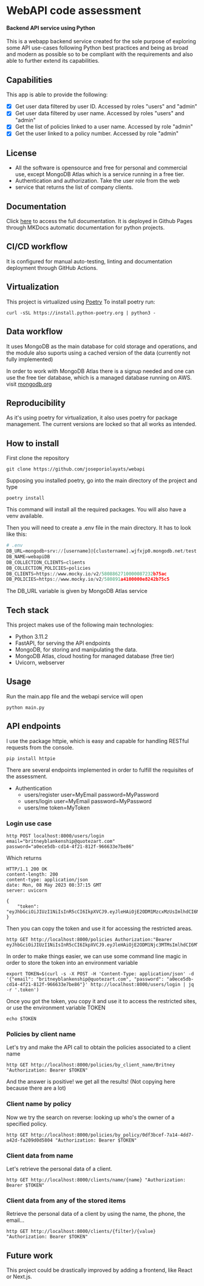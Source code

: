 # WebAPI code assessment
#### Backend API service using Python
This is a webapp backend service created for the sole purpose of exploring some
API use-cases following Python best practices and being as broad and modern as
possible so to be compliant with the requirements and also able to further
extend its capabilities.

##  Capabilities
This app is able to provide the following:

-[x] Get user data filtered by user ID. Accessed by roles "users" and "admin"
-[x] Get user data filtered by user name. Accessed by roles "users" and "admin"
-[x] Get the list of policies linked to a user name. Accessed by role "admin"
-[x] Get the user linked to a policy number. Accessed by role "admin"

## License
- All the software is opensource and free for personal and commercial use, except MongoDB Atlas which is a service running in a free tier.
- Authentication and authorization. Take the user role from the web
- service that returns the
  list of company clients.

## Documentation
Click [here](https://joseporiolayats.github.io/webapi) to access the full
documentation.
It is deployed in Github Pages through MKDocs automatic documentation for python projects.

## CI/CD workflow
It is configured for manual auto-testing, linting and documentation deployment through GitHub Actions.

## Virtualization
This project is virtualized using [Poetry](www.python-poetry.org)
To install poetry run:
```commandline
curl -sSL https://install.python-poetry.org | python3 -
```

## Data workflow
It uses MongoDB as the main database for cold storage and operations, and the module also suports using a cached version of the data
(currently not fully implemented)

In order to work with MongoDB Atlas there is a signup needed and one can use the free tier database, which is a managed database running on AWS.
visit [mongodb.org](www.mongodb.org)

## Reproducibility
As it's using poetry for virtualization, it also uses poetry for package management.
The current versions are locked so that all works as intended.

## How to install
First clone the repository
```commandline
git clone https://github.com/joseporiolayats/webapi
```

Supposing you installed poetry, go into the main directory of the project and type
```commandline
poetry install
```
This command will install all the required packages. You will also have a venv available.

Then you will need to create a .env file in the main directory.
It has to look like this:
```python
# .env
DB_URL=mongodb+srv://[username]@[clustername].wjfxjp0.mongodb.net/test
DB_NAME=webapiDB
DB_COLLECTION_CLIENTS=clients
DB_COLLECTION_POLICIES=policies
DB_CLIENTS=https://www.mocky.io/v2/5808862710000087232b75ac
DB_POLICIES=https://www.mocky.io/v2/580891a4100000e8242b75c5
```
The DB_URL variable is given by MongoDB Atlas service

## Tech stack
This project makes use of the following main technologies:
- Python 3.11.2
- FastAPI, for serving the API endpoints
- MongoDB, for storing and manipulating the data.
- MongoDB Atlas, cloud hosting for managed database (free tier)
- Uvicorn, webserver

## Usage
Run the main.app file and the webapi service will open
```commandline
python main.py
```

## API endpoints
I use the package httpie, which is easy and capable for handling RESTful requests from the console.
```commandline
pip install httpie
```

There are several endpoints implemented in order to fulfill the requisites of the assessment.
- Authentication
  - users/register user=MyEmail password=MyPassword
  - users/login user=MyEmail password=MyPassword
  - users/me token=MyToken

### Login use case
```commandline
http POST localhost:8000/users/login email="britneyblankenship@quotezart.com"
password="a0ece5db-cd14-4f21-812f-966633e7be86"
```
Which returns
```http request
HTTP/1.1 200 OK
content-length: 200
content-type: application/json
date: Mon, 08 May 2023 08:37:15 GMT
server: uvicorn

{
    "token": "eyJhbGciOiJIUzI1NiIsInR5cCI6IkpXVCJ9.eyJleHAiOjE2ODM1MzcxMzUsImlhdCI6MTY4MzUzNTAzNSwic3ViIjoiYTBlY2U1ZGItY2QxNC00ZjIxLTgxMmYtOTY2NjMzZTdiZTg2In0.ejLX9eno6b5bxWPR296M_AvWiTMzPXPpJWBnw11_g94"
}
```
Then you can copy the token and use it for accessing the restricted areas.
```commandline
http GET http://localhost:8000/policies Authorization:"Bearer eyJhbGciOiJIUzI1NiIsInR5cCI6IkpXVCJ9.eyJleHAiOjE2ODM1Njc3MTMsImlhdCI6MTY4MzU2NTYxMywic3ViIjoiYTBlY2U1ZGItY2QxNC00ZjIxLTgxMmYtOTY2NjMzZTdiZTg2In0.rM4L3NEbGnDnsjP0NNmD6IEpH22Hcmf9stBkYzm0Itk"

```

In order to make things easier, we can use some command line magic in order to store the token
into an environment variable
```commandline
export TOKEN=$(curl -s -X POST -H 'Content-Type: application/json' -d '{"email": "britneyblankenship@quotezart.com", "password": "a0ece5db-cd14-4f21-812f-966633e7be86"}' http://localhost:8000/users/login | jq -r '.token')

```

Once you got the token, you copy it and use it to access the restricted sites, or use the
environment variable TOKEN
```commandline
echo $TOKEN
```

### Policies by client name
Let's try and make the API call to obtain the policies associated to a client name
```commandline
http GET http://localhost:8000/policies/by_client_name/Britney "Authorization: Bearer $TOKEN"
```
And the answer is positive! we get  all the results! (Not copying here because there are a lot)

### Client name by policy
Now we try the search on reverse: looking up who's the owner of a specified policy.
```commandline
http GET http://localhost:8000/policies/by_policy/0df3bcef-7a14-4dd7-a42d-fa209d0d5804 "Authorization: Bearer $TOKEN"
```

### Client data from name
Let's retrieve the personal data of a client.
```commandline
http GET http://localhost:8000/clients/name/{name} "Authorization: Bearer $TOKEN"
```

### Client data from any of the stored items
Retrieve the personal data of a client by using the name, the phone, the email...
```commandline
http GET http://localhost:8000/clients/{filter}/{value} "Authorization: Bearer $TOKEN"
```

## Future work
This project could be drastically improved by adding a frontend, like React or Next.js.
